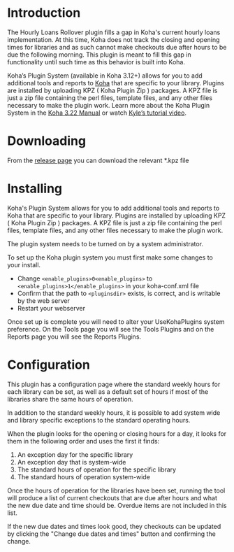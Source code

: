 # Introduction

The Hourly Loans Rollover plugin fills a gap in Koha's current hourly loans implementation. At this time, Koha does not track the closing and opening times for libraries and as such cannot make checkouts due after hours to be due the following morning. This plugin is meant to fill this gap in functionality until such time as this behavior is built into Koha.

Koha’s Plugin System (available in Koha 3.12+) allows for you to add additional tools and reports to [Koha](http://koha-community.org) that are specific to your library. Plugins are installed by uploading KPZ ( Koha Plugin Zip ) packages. A KPZ file is just a zip file containing the perl files, template files, and any other files necessary to make the plugin work. Learn more about the Koha Plugin System in the [Koha 3.22 Manual](http://manual.koha-community.org/3.22/en/pluginsystem.html) or watch [Kyle’s tutorial video](http://bywatersolutions.com/2013/01/23/koha-plugin-system-coming-soon/).

# Downloading

From the [release page](https://github.com/bywatersolutions/koha-plugin-hourly-loans-rollover/releases) you can download the relevant *.kpz file

# Installing

Koha's Plugin System allows for you to add additional tools and reports to Koha that are specific to your library. Plugins are installed by uploading KPZ ( Koha Plugin Zip ) packages. A KPZ file is just a zip file containing the perl files, template files, and any other files necessary to make the plugin work.

The plugin system needs to be turned on by a system administrator.

To set up the Koha plugin system you must first make some changes to your install.

* Change `<enable_plugins>0<enable_plugins>` to `<enable_plugins>1</enable_plugins>` in your koha-conf.xml file
* Confirm that the path to `<pluginsdir>` exists, is correct, and is writable by the web server
* Restart your webserver

Once set up is complete you will need to alter your UseKohaPlugins system preference. On the Tools page you will see the Tools Plugins and on the Reports page you will see the Reports Plugins.

# Configuration

This plugin has a configuration page where the standard weekly hours for each library can be set, as well as a default set of hours if most of the libraries share the same hours of operation.

In addition to the standard weekly hours, it is possible to add system wide and library specific exceptions to the standard operating hours.

When the plugin looks for the opening or closing hours for a day, it looks for them in the following order and uses the first it finds:
1) An exception day for the specific library
2) An exception day that is system-wide
3) The standard hours of operation for the specific library
4) The standard hours of operation system-wide

Once the hours of operation for the libraries have been set, running the tool will produce a list of current checkouts that are due after hours and what the new due date and time should be. Overdue items are not included in this list.

If the new due dates and times look good, they checkouts can be updated by clicking the "Change due dates and times" button and confirming the change.
